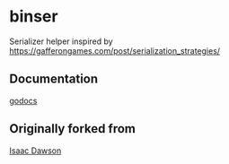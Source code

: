 binser
=============

Serializer helper inspired by https://gafferongames.com/post/serialization_strategies/

## Documentation
[godocs](https://godoc.org/github.com/jakecoffman/binserializer) 

## Originally forked from
[Isaac Dawson](https://github.com/wirepair/binserializer)
